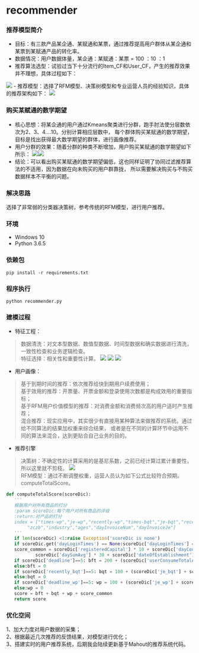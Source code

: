 # recommender

### 推荐模型简介
- 目标：有三款产品某企通、某赋通和某票，通过推荐提高用户群体从某企通和某票到某赋通产品的转化率。
- 数据情况：用户数据体量，某企通：某赋通：某票 = 100 ：10 ：1
- 推荐算法选型：试验过当下十分流行的Item_CF和User_CF，产生的推荐效果并不理想，具体过程如下：
<img src="./pictures/算法选型.png?raw=true"/> 
- 推荐模型：选择了RFM模型、决策树模型和专业运营人员的经验知识，具体的推荐架构如下：
<img src="./pictures/推荐架构.png?raw=true"/> 

### 购买某赋通的数学期望
- 核心思想：将某企通的用户通过Kmeans聚类进行分群，跑手肘法使分层数依次为2、3、4....10。分别计算相应层数中，
每个群体购买某赋通的数学期望，目标是找出获得最大数学期望的群体，进行画像推荐。
- 用户分群的效果：随着分群的种类不断增加，用户购买某赋通的数学期望如下所示：
<img src="./pictures/手肘法.png?raw=true"/><img src="./pictures/某赋通数学期望.png?raw=true"/> 
- 结论：可以看出购买某赋通的数学期望偏低，这也同样证明了协同过滤推荐算法的不适用，因为数据在向未购买的用户群靠拢，
所以需要解决购买与不购买数据样本不平衡的问题。

### 解决思路
选择了非常弱的分类器决策树，参考传统的RFM模型，进行用户推荐。

### 环境
- Windows 10
- Python 3.6.5

### 依赖包
```
pip install -r requirements.txt
```

### 程序执行
```
python recommender.py
```

### 建模过程
- 特征工程：
 > 数据清洗：对文本型数据、数值型数据、时间型数据和确实数据进行清洗，一致性检查和业务逻辑检查。<br/>
 > 特征选择：相关性和重要性计算。
    <img src="./pictures/特征相关性计算.png?raw=true"/> <img src="./pictures/特征重要性计算.png?raw=true"/> <img src="./pictures/特征累计重要性计算.png?raw=true"/>
- 用户画像：
 > 基于到期时间的推荐：依次推荐给快到期用户续费使用；<br/>
 > 基于效用的推荐：开票量、开票金额和登录使用次数都是构成效用的重要指标；<br/>
 > 基于RFM用户价值模型的推荐：对消费金额和消费频次高的用户适时产生推荐；<br/>
 > 混合推荐：现实应用中，其实很少有直接用某种算法来做推荐的系统。通过给不同算法的结果加权重来综合结果，
 或者是在不同的计算环节中运用不同的算法来混合，达到更贴合自己业务的目的。
- 推荐引擎
 > 决策树：不确定性的计算采用的是基尼系数，之前已经计算过累计重要性，所以这里就不剪枝。
 <img src="./pictures/决策树.png?raw=true"/> <br/>
 > RFM模型：通过不断调整权重，运营人员认为如下公式比较符合预期。computeTotalScore。
 ```python
def computeTotalScore(scoreDic):
    '''
    根据用户对所有商品的打分
    :param scoreDic:每个用户对所有商品的评级
    :return:对产品的打分
    index = ["times-wp","je-wp","recently-wp","times-bqt","je-bqt","recently-bqt","times-bft","je-bft","recently-bft","dayLoginTimes",
         "zczb","industry","ages","dayInvoiceNum","dayInvoiceJe"]
    '''
    if len(scoreDic) <1:raise Exception('scoreDic is none')
    if scoreDic.get('dayLoginTimes') == None:scoreDic['dayLoginTimes'] = 0
    score_common = scoreDic['registeredCapital'] * 10 + scoreDic['dayCountAvg'] * 30 + scoreDic['loginFrequency'] * 30 + \
            scoreDic['daySumAvg'] * 30 + scoreDic['dateOfEstablishment'] * 10 + scoreDic['industry'] * 10
    if scoreDic['deadline']==5: bft = 200 + (scoreDic['userConsumeTotalAmount'] + scoreDic['userConsumeTotalTimes'])* 50
    else:bft = 0
    if scoreDic['recently_bqt']==5: bqt = 100 + (scoreDic['je_bqt'] + scoreDic['times_bqt'])* 50
    else:bqt = 0
    if scoreDic['deadline_wp']==5: wp = 100 + (scoreDic['je_wp'] + scoreDic['times_wp'])* 50
    else:wp = 0
    score = bft + bqt + wp + score_common
    return score
```

### 优化空间
1、加大力度对用户数据的采集；<br/>
2、根据最近几次推荐的反馈结果，对模型进行优化；<br/>
3、搭建实时的用户推荐系统，后期我会陆续更新基于Mahout的推荐系统代码。<br/>
